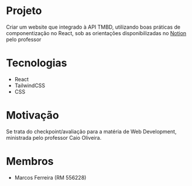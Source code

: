 # Projeto

Criar um website que integrado à API TMBD, utilizando boas práticas de componentização no React, sob as orientações disponibilizadas no [Notion](https://cherry-client-b8f.notion.site/CP3-Portal-Filmes-11b911d84e0d8038a126d7005aa4a1d9) pelo professor

# Tecnologias

- React
- TailwindCSS
- CSS

# Motivação

Se trata do checkpoint/avaliação para a matéria de Web Development, ministrada pelo professor Caio Oliveira.

# Membros

- Marcos Ferreira (RM 556228)
